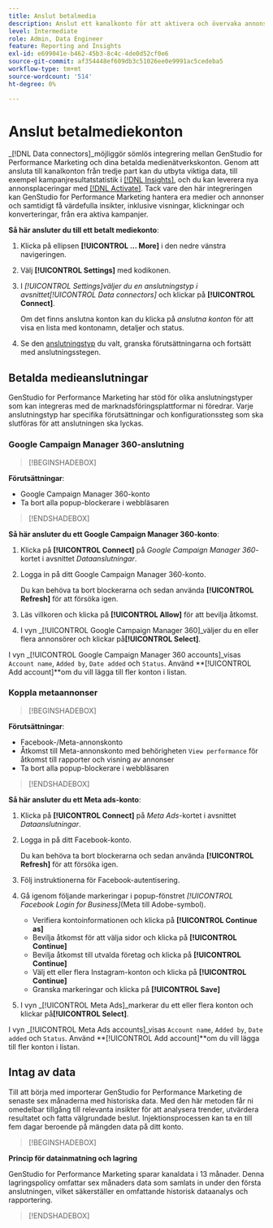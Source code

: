```yaml
---
title: Anslut betalmedia
description: Anslut ett kanalkonto för att aktivera och övervaka annonser och media med Adobe GenStudio for Performance Marketing.
level: Intermediate
role: Admin, Data Engineer
feature: Reporting and Insights
exl-id: e699041e-b462-45b3-8c4c-4de0d52cf0e6
source-git-commit: af354448ef609db3c51026ee0e9991ac5cedeba5
workflow-type: tm+mt
source-wordcount: '514'
ht-degree: 0%

---
```


# Anslut betalmediekonton

_[!DNL Data connectors]_möjliggör sömlös integrering mellan GenStudio for Performance Marketing och dina betalda medienätverkskonton. Genom att ansluta till kanalkonton från tredje part kan du utbyta viktiga data, till exempel kampanjresultatstatistik i [[!DNL Insights]](/help/user-guide/insights/overview.md), och du kan leverera nya annonsplaceringar med [[!DNL Activate]](/help/user-guide/activation/overview.md). Tack vare den här integreringen kan GenStudio for Performance Marketing hantera era medier och annonser och samtidigt få värdefulla insikter, inklusive visningar, klickningar och konverteringar, från era aktiva kampanjer.

**Så här ansluter du till ett betalt mediekonto**:

1. Klicka på ellipsen **[!UICONTROL ... More]** i den nedre vänstra navigeringen.

1. Välj **[!UICONTROL Settings]** med kodikonen.

1. I _[!UICONTROL Settings]_väljer du en anslutningstyp i avsnittet_[!UICONTROL Data connectors]_ och klickar på **[!UICONTROL Connect]**.

   Om det finns anslutna konton kan du klicka på _anslutna konton_ för att visa en lista med kontonamn, detaljer och status.

1. Se den [anslutningstyp](#connector-types) du valt, granska förutsättningarna och fortsätt med anslutningsstegen.

## Betalda medieanslutningar

GenStudio for Performance Marketing har stöd för olika anslutningstyper som kan integreras med de marknadsföringsplattformar ni föredrar. Varje anslutningstyp har specifika förutsättningar och konfigurationssteg som ska slutföras för att anslutningen ska lyckas.

### Google Campaign Manager 360-anslutning

>[!BEGINSHADEBOX]

**Förutsättningar**:

- Google Campaign Manager 360-konto
- Ta bort alla popup-blockerare i webbläsaren

>[!ENDSHADEBOX]

**Så här ansluter du ett Google Campaign Manager 360-konto**:

1. Klicka på **[!UICONTROL Connect]** på _Google Campaign Manager 360_-kortet i avsnittet _Dataanslutningar_.

1. Logga in på ditt Google Campaign Manager 360-konto.

   Du kan behöva ta bort blockerarna och sedan använda **[!UICONTROL Refresh]** för att försöka igen.

1. Läs villkoren och klicka på **[!UICONTROL Allow]** för att bevilja åtkomst.

1. I vyn _[!UICONTROL Google Campaign Manager 360]_väljer du en eller flera annonsörer och klickar på&#x200B;**[!UICONTROL Select]**.

I vyn _[!UICONTROL Google Campaign Manager 360 accounts]_visas `Account name`, `Added by`, `Date added` och `Status`. Använd **[!UICONTROL Add account]**om du vill lägga till fler konton i listan.

### Koppla metaannonser

>[!BEGINSHADEBOX]

**Förutsättningar**:

- Facebook-/Meta-annonskonto
- Åtkomst till Meta-annonskonto med behörigheten `View performance` för åtkomst till rapporter och visning av annonser
- Ta bort alla popup-blockerare i webbläsaren

>[!ENDSHADEBOX]

**Så här ansluter du ett Meta ads-konto**:

1. Klicka på **[!UICONTROL Connect]** på _Meta Ads_-kortet i avsnittet _Dataanslutningar_.

1. Logga in på ditt Facebook-konto.

   Du kan behöva ta bort blockerarna och sedan använda **[!UICONTROL Refresh]** för att försöka igen.

1. Följ instruktionerna för Facebook-autentisering.

1. Gå igenom följande markeringar i popup-fönstret _[!UICONTROL Facebook Login for Business]_(Meta till Adobe-symbol).

   - Verifiera kontoinformationen och klicka på **[!UICONTROL Continue as]**
   - Bevilja åtkomst för att välja sidor och klicka på **[!UICONTROL Continue]**
   - Bevilja åtkomst till utvalda företag och klicka på **[!UICONTROL Continue]**
   - Välj ett eller flera Instagram-konton och klicka på **[!UICONTROL Continue]**
   - Granska markeringar och klicka på **[!UICONTROL Save]**

1. I vyn _[!UICONTROL Meta Ads]_markerar du ett eller flera konton och klickar på&#x200B;**[!UICONTROL Select]**.

I vyn _[!UICONTROL Meta Ads accounts]_visas `Account name`, `Added by`, `Date added` och `Status`. Använd **[!UICONTROL Add account]**om du vill lägga till fler konton i listan.

## Intag av data

Till att börja med importerar GenStudio for Performance Marketing de senaste sex månaderna med historiska data. Med den här metoden får ni omedelbar tillgång till relevanta insikter för att analysera trender, utvärdera resultatet och fatta välgrundade beslut. Injektionsprocessen kan ta en till fem dagar beroende på mängden data på ditt konto.

>[!BEGINSHADEBOX]

**Princip för datainmatning och lagring**

GenStudio for Performance Marketing sparar kanaldata i 13 månader. Denna lagringspolicy omfattar sex månaders data som samlats in under den första anslutningen, vilket säkerställer en omfattande historisk dataanalys och rapportering.

>[!ENDSHADEBOX]
